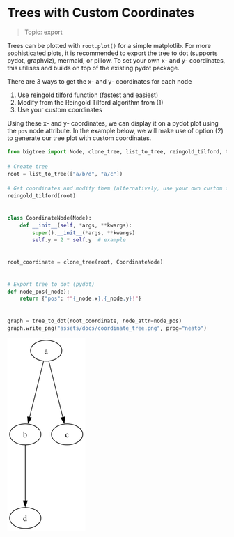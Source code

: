 # Trees with Custom Coordinates

> Topic: export

Trees can be plotted with `root.plot()` for a simple matplotlib. For more sophisticated plots, it is recommended to
export the tree to dot (supports pydot, graphviz), mermaid, or pillow. To set your own x- and y- coordinates, this
utilises and builds on top of the existing pydot package.

There are 3 ways to get the x- and y- coordinates for each node

1. Use [reingold tilford](../bigtree/utils/plot.md#bigtree.utils.plot.reingold_tilford) function (fastest and easiest)
2. Modify from the Reingold Tilford algorithm from (1)
3. Use your custom coordinates

Using these x- and y- coordinates, we can display it on a pydot plot using the `pos` node attribute. In the example
below, we will make use of option (2) to generate our tree plot with custom coordinates.

```python hl_lines="20-24"
from bigtree import Node, clone_tree, list_to_tree, reingold_tilford, tree_to_dot

# Create tree
root = list_to_tree(["a/b/d", "a/c"])

# Get coordinates and modify them (alternatively, use your own custom coordinates)
reingold_tilford(root)


class CoordinateNode(Node):
    def __init__(self, *args, **kwargs):
        super().__init__(*args, **kwargs)
        self.y = 2 * self.y  # example


root_coordinate = clone_tree(root, CoordinateNode)


# Export tree to dot (pydot)
def node_pos(_node):
    return {"pos": f"{_node.x},{_node.y}!"}


graph = tree_to_dot(root_coordinate, node_attr=node_pos)
graph.write_png("assets/docs/coordinate_tree.png", prog="neato")
```

![Custom Coordinate Tree Output](https://github.com/kayjan/bigtree/raw/master/assets/docs/coordinate_tree.png "Custom Coordinate Tree Output")
